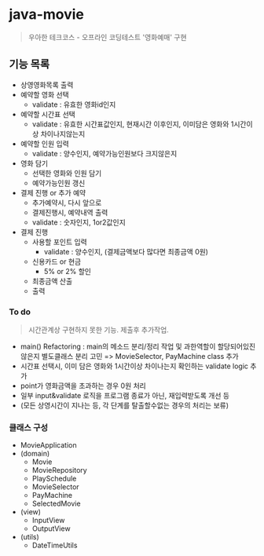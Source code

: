 # java-movie
> 우아한 테크코스 - 오프라인 코딩테스트 '영화예매' 구현

## 기능 목록
- 상영영화목록 출력
- 예약할 영화 선택
  - validate : 유효한 영화id인지
- 예약할 시간표 선택
  - validate : 유효한 시간표값인지, 현재시간 이후인지, 이미담은 영화와 1시간이상 차이나지않는지
- 예약할 인원 입력
  - validate : 양수인지, 예약가능인원보다 크지않은지
- 영화 담기
  - 선택한 영화와 인원 담기
  - 예약가능인원 갱신
- 결제 진행 or 추가 예약
  - 추가예약시, 다시 앞으로
  - 결제진행시, 예약내역 출력
  - validate : 숫자인지, 1or2값인지
- 결제 진행
  - 사용할 포인트 입력
  	- validate : 양수인지, (결제금액보다 많다면 최종금액 0원)
  - 신용카드 or 현금
  	- 5% or 2% 할인
  - 최종금액 산출
  - 출력


### To do
> 시간관계상 구현하지 못한 기능. 제출후 추가작업.
- main() Refactoring : main의 메소드 분리/정리 작업 및 과한역할이 할당되어있진 않은지 별도클래스 분리 고민 => MovieSelector, PayMachine class 추가
- 시간표 선택시, 이미 담은 영화와 1시간이상 차이나는지 확인하는 validate logic 추가
- point가 영화금액을 초과하는 경우 0원 처리
- 일부 input&validate 로직을 프로그램 종료가 아닌, 재입력받도록 개선 등
- (모든 상영시간이 지나는 등, 각 단계를 탈출할수없는 경우의 처리는 보류)


### 클래스 구성
- MovieApplication
- (domain)
  - Movie
  - MovieRepository
  - PlaySchedule
  - MovieSelector
  - PayMachine
  - SelectedMovie
- (view)
  - InputView
  - OutputView
- (utils)
  - DateTimeUtils
